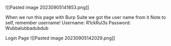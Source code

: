 ![[Pasted image 20230905141853.png]]

When we run this page with Burp Suite we got the user name from it
Note to self, remember username!
Username: R1ckRul3s
Password: Wubbalubbadubdub



Login Page
![[Pasted image 20230905142029.png]]
